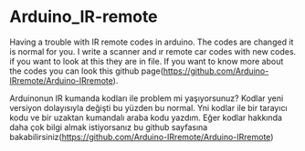 # Arduino_IR-remote
Having a trouble with IR remote codes in arduino. The codes are changed it is normal for you. I write a scanner and ır remote car codes with new codes. if you want to look at this they are in file. If you want to know more about the codes you can look this github page(https://github.com/Arduino-IRremote/Arduino-IRremote).

Arduinonun IR kumanda kodları ile problem mi yaşıyorsunuz? Kodlar yeni versiyon dolayısıyla değişti bu yüzden bu normal. Yni kodlar ile bir tarayıcı kodu ve bir uzaktan kumandalı araba kodu yazdım. Eğer kodlar hakkında daha çok bilgi almak istiyorsanız bu github sayfasına bakabilirsiniz(https://github.com/Arduino-IRremote/Arduino-IRremote)  
